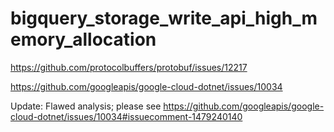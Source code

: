 # bigquery_storage_write_api_high_memory_allocation

https://github.com/protocolbuffers/protobuf/issues/12217

https://github.com/googleapis/google-cloud-dotnet/issues/10034

Update: Flawed analysis; please see https://github.com/googleapis/google-cloud-dotnet/issues/10034#issuecomment-1479240140
